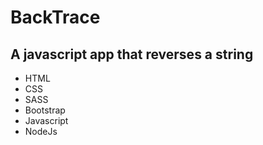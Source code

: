 # BackTrace

## A javascript app that reverses a string

 - HTML
 - CSS
 - SASS
 - Bootstrap
 - Javascript
 - NodeJs
 

